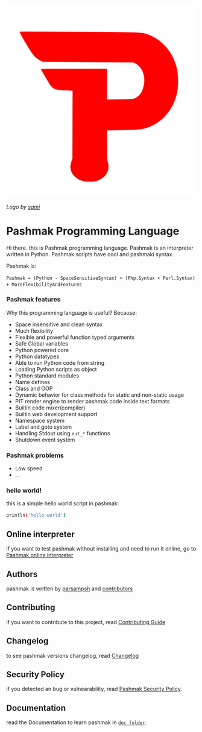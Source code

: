 <img src="/logo.svg" />

###### Logo by [sami](https://github.com/sami2020pro)

# Pashmak Programming Language
Hi there. this is Pashmak programming language. Pashmak is an interpreter written in Python.
Pashmak scripts have cool and pashmaki syntax.

Pashmak is:

`Pashmak = (Python - SpaceSensitiveSyntax) + (Php.Syntax + Perl.Syntax) + MoreFlexibilityAndFeatures`

### Pashmak features
Why this programming language is useful? Because:

- Space insensitive and clean syntax
- Much flexibility
- Flexible and powerful function typed arguments
- Safe Global variables
- Python powered core
- Python datatypes
- Able to run Python code from string
- Loading Python scripts as object
- Python standard modules
- Name defines
- Class and OOP
- Dynamic behavior for class methods for static and non-static usage
- PIT render engine to render pashmak code inside text formats
- Builtin code mixer(compiler)
- Builtin web development support
- Namespace system
- Label and goto system
- Handling Stdout using `out_*` functions
- Shutdown event system

### Pashmak problems

- Low speed
- ...

### hello world!
this is a simple hello world script in pashmak:

```bash
println('hello world')
```

## Online interpreter
if you want to test pashmak without installing and need to run it online, go to [Pashmak online interpreter](https://pashmak-parsampsh.fandogh.cloud/)

## Authors
pashmak is written by [parsampsh](https://github.com/parsampsh) and [contributors](https://github.com/pashmaklang/pashmak/graphs/contributors)

## Contributing
if you want to contribute to this project, read [Contributing Guide](CONTRIBUTING.md)

## Changelog
to see pashmak versions changelog, read [Changelog](CHANGELOG.md)

## Security Policy
if you detected an bug or vulnearability, read [Pashmak Security Policy](/SECURITY.md).

## Documentation
read the Documentation to learn pashmak in [`doc folder`](/doc).
